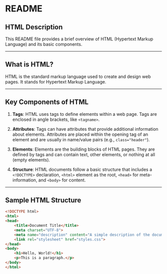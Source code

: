 # README

## HTML Description

This README file provides a brief overview of HTML (Hypertext Markup Language) and its basic components.

---

## What is HTML?

HTML is the standard markup language used to create and design web pages. It stands for Hypertext Markup Language.

---

## Key Components of HTML

1. **Tags**: HTML uses tags to define elements within a web page. Tags are enclosed in angle brackets, like `<tagname>`.

2. **Attributes**: Tags can have attributes that provide additional information about elements. Attributes are placed within the opening tag of an element and are usually in name/value pairs (e.g., `class="header"`).

3. **Elements**: Elements are the building blocks of HTML pages. They are defined by tags and can contain text, other elements, or nothing at all (empty elements).

4. **Structure**: HTML documents follow a basic structure that includes a `<!DOCTYPE>` declaration, `<html>` element as the root, `<head>` for meta-information, and `<body>` for content.

---

## Sample HTML Structure

```html
<!DOCTYPE html>
<html>
<head>
    <title>Document Title</title>
    <meta charset="UTF-8">
    <meta name="description" content="A simple description of the document">
    <link rel="stylesheet" href="styles.css">
</head>
<body>
    <h1>Hello, World!</h1>
    <p>This is a paragraph.</p>
</body>
</html>

